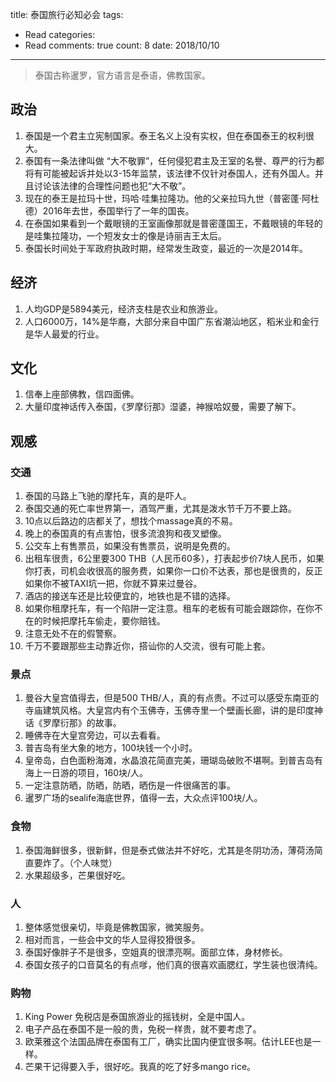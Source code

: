 title: 泰国旅行必知必会
tags: 
  - Read
categories: 
  - Read
comments: true
count: 8
date: 2018/10/10
---
  > 泰国古称暹罗，官方语言是泰语，佛教国家。

## 政治

1. 泰国是一个君主立宪制国家。泰王名义上没有实权，但在泰国泰王的权利很大。
2. 泰国有一条法律叫做
“大不敬罪”，任何侵犯君主及王室的名譽、尊严的行为都将有可能被起诉并处以3-15年监禁，该法律不仅针对泰国人，还有外国人。并且讨论该法律的合理性问题也犯“大不敬”。
3. 现在的泰王是拉玛十世，玛哈·哇集拉隆功。他的父亲拉玛九世（普密蓬·阿杜德）2016年去世，泰国举行了一年的国丧。
4. 在泰国如果看到一个戴眼镜的王室画像那就是普密蓬国王，不戴眼镜的年轻的是哇集拉隆功，一个短发女士的像是诗丽吉王太后。
5. 泰国长时间处于军政府执政时期，经常发生政变，最近的一次是2014年。

## 经济

1. 人均GDP是5894美元，经济支柱是农业和旅游业。
2. 人口6000万，14%是华裔，大部分来自中国广东省潮汕地区，稻米业和金行是华人最爱的行业。

## 文化
1. 信奉上座部佛教，信四面佛。
2. 大量印度神话传入泰国，《罗摩衍那》湿婆，神猴哈奴曼，需要了解下。


## 观感

### 交通
1. 泰国的马路上飞驰的摩托车，真的是吓人。
2. 泰国交通的死亡率世界第一，酒驾严重，尤其是泼水节千万不要上路。
3. 10点以后路边的店都关了，想找个massage真的不易。
4. 晚上的泰国真的有点害怕，很多流浪狗和夜叉塑像。
5. 公交车上有售票员，如果没有售票员，说明是免费的。
6. 出租车很贵，6公里要300 THB（人民币60多），打表起步价7块人民币，如果你打表，司机会收很高的服务费，如果你一口价不达表，那也是很贵的，反正如果你不被TAXI坑一把，你就不算来过曼谷。
7. 酒店的接送车还是比较便宜的，地铁也是不错的选择。
8. 如果你租摩托车，有一个陷阱一定注意。租车的老板有可能会跟踪你，在你不在的时候把摩托车偷走，要你赔钱。
9. 注意无处不在的假警察。
10. 千万不要跟那些主动靠近你，搭讪你的人交流，很有可能上套。

### 景点
1. 曼谷大皇宫值得去，但是500 THB/人，真的有点贵。不过可以感受东南亚的寺庙建筑风格。大皇宫内有个玉佛寺，玉佛寺里一个壁画长廊，讲的是印度神话《罗摩衍那》的故事。
2. 睡佛寺在大皇宫旁边，可以去看看。
3. 普吉岛有坐大象的地方，100块钱一个小时。
4. 皇帝岛，白色面粉海滩，水晶浪花简直完美，珊瑚岛破败不堪啊。到普吉岛有海上一日游的项目，160块/人。
5. 一定注意防晒，防晒，防晒，晒伤是一件很痛苦的事。
6. 暹罗广场的sealife海底世界，值得一去，大众点评100块/人。

### 食物
1. 泰国海鲜很多，很新鲜，但是泰式做法并不好吃，尤其是冬阴功汤，薄荷汤简直要炸了。（个人味觉）
2. 水果超级多，芒果很好吃。

### 人
1. 整体感觉很亲切，毕竟是佛教国家，微笑服务。
2. 相对而言，一些会中文的华人显得狡猾很多。
3. 泰国好像胖子不是很多，空姐真的很漂亮啊。面部立体，身材修长。
4. 泰国女孩子的口音莫名的有点嗲，他们真的很喜欢画腮红，学生装也很清纯。

### 购物
1. King Power 免税店是泰国旅游业的摇钱树，全是中国人。
2. 电子产品在泰国不是一般的贵，免税一样贵，就不要考虑了。
3. 欧莱雅这个法国品牌在泰国有工厂，确实比国内便宜很多啊。估计LEE也是一样。
4. 芒果干记得要入手，很好吃。我真的吃了好多mango rice。
